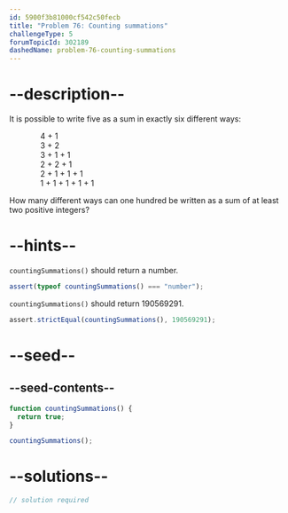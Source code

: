 ```yaml
---
id: 5900f3b81000cf542c50fecb
title: "Problem 76: Counting summations"
challengeType: 5
forumTopicId: 302189
dashedName: problem-76-counting-summations
---
```


# --description--

It is possible to write five as a sum in exactly six different ways:

<div style='margin-left: 4em;'>
  4 + 1<br>
  3 + 2<br>
  3 + 1 + 1<br>
  2 + 2 + 1<br>
  2 + 1 + 1 + 1<br>
  1 + 1 + 1 + 1 + 1<br>
</div>

How many different ways can one hundred be written as a sum of at least two positive integers?

# --hints--

`countingSummations()` should return a number.

```js
assert(typeof countingSummations() === "number");
```

`countingSummations()` should return 190569291.

```js
assert.strictEqual(countingSummations(), 190569291);
```

# --seed--

## --seed-contents--

```js
function countingSummations() {
  return true;
}

countingSummations();
```

# --solutions--

```js
// solution required
```
